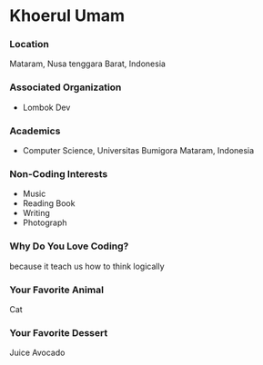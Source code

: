 # Khoerul Umam

### Location
Mataram, Nusa tenggara Barat, Indonesia

### Associated Organization
- Lombok Dev

### Academics
- Computer Science, Universitas Bumigora Mataram, Indonesia

### Non-Coding Interests
- Music
- Reading Book
- Writing
- Photograph

### Why Do You Love Coding?
because it teach us how to think logically

### Your Favorite Animal
Cat

### Your Favorite Dessert
Juice Avocado
